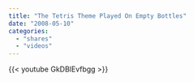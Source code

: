 ```yaml
---
title: "The Tetris Theme Played On Empty Bottles"
date: "2008-05-10"
categories:
  - "shares"
  - "videos"
---
```


{{< youtube GkDBlEvfbgg >}}
